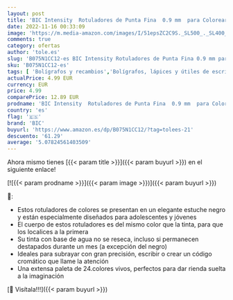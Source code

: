 ```yaml
---
layout: post
title: 'BIC Intensity  Rotuladores de Punta Fina  0.9 mm  para Colorear  No se secan  Colores Surtidos  Pack de 24 unidades'
date: 2022-11-16 00:33:09
image: 'https://m.media-amazon.com/images/I/51epsZC2C9S._SL500_._SL400_.jpg'
comments: true
category: ofertas
author: 'tole.es'
slug: 'B075N1CC12-es BIC Intensity Rotuladores de Punta Fina 0.9 mm para...'
sku: 'B075N1CC12-es'
tags: [ 'Bolígrafos y recambios','Bolígrafos, lápices y útiles de escritura','Oficina y papelería','Rotuladores de punta fina','bic','colorear','rotuladores','🇪🇸', ]
actualPrice: 4.99 EUR
currency: EUR
price: 4.99
comparePrice: 12.89 EUR
prodname: 'BIC Intensity  Rotuladores de Punta Fina  0.9 mm  para Colorear  No se secan  Colores Surtidos  Pack de 24 unidades'
country: 'es'
flag: '🇪🇸'
brand: 'BIC'
buyurl: 'https://www.amazon.es/dp/B075N1CC12/?tag=tolees-21'
descuento: '61.29'
average: '5.07824561403509'
---
```


Ahora mismo tienes [{{< param title >}}]({{< param buyurl >}}) en el siguiente enlace!

[![{{< param prodname >}}]({{< param image >}})]({{< param buyurl >}})

🔎:

- Estos rotuladores de colores se presentan en un elegante estuche negro y están especialmente diseñados para adolescentes y jóvenes
- El cuerpo de estos rotuladores es del mismo color que la tinta, para que los localices a la primera
- Su tinta con base de agua no se reseca, incluso si permanecen destapados durante un mes (a excepción del negro)
- Ideales para subrayar con gran precisión, escribir o crear un código cromático que llame la atención
- Una extensa paleta de 24.colores vivos, perfectos para dar rienda suelta a la imaginación

[🛒 Visítala!!!]({{< param buyurl >}})
